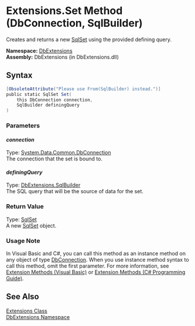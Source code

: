 Extensions.Set Method (DbConnection, SqlBuilder)
================================================
Creates and returns a new [SqlSet][1] using the provided defining query.

**Namespace:** [DbExtensions][2]  
**Assembly:** DbExtensions (in DbExtensions.dll)

Syntax
------

```csharp
[ObsoleteAttribute("Please use From(SqlBuilder) instead.")]
public static SqlSet Set(
	this DbConnection connection,
	SqlBuilder definingQuery
)
```

### Parameters

#### *connection*
Type: [System.Data.Common.DbConnection][3]  
The connection that the set is bound to.

#### *definingQuery*
Type: [DbExtensions.SqlBuilder][4]  
The SQL query that will be the source of data for the set.

### Return Value
Type: [SqlSet][1]  
A new [SqlSet][1] object.
### Usage Note
In Visual Basic and C#, you can call this method as an instance method on any object of type [DbConnection][3]. When you use instance method syntax to call this method, omit the first parameter. For more information, see [Extension Methods (Visual Basic)][5] or [Extension Methods (C# Programming Guide)][6].

See Also
--------
[Extensions Class][7]  
[DbExtensions Namespace][2]  

[1]: ../SqlSet/README.md
[2]: ../README.md
[3]: http://msdn.microsoft.com/en-us/library/c790zwhc
[4]: ../SqlBuilder/README.md
[5]: http://msdn.microsoft.com/en-us/library/bb384936.aspx
[6]: http://msdn.microsoft.com/en-us/library/bb383977.aspx
[7]: README.md